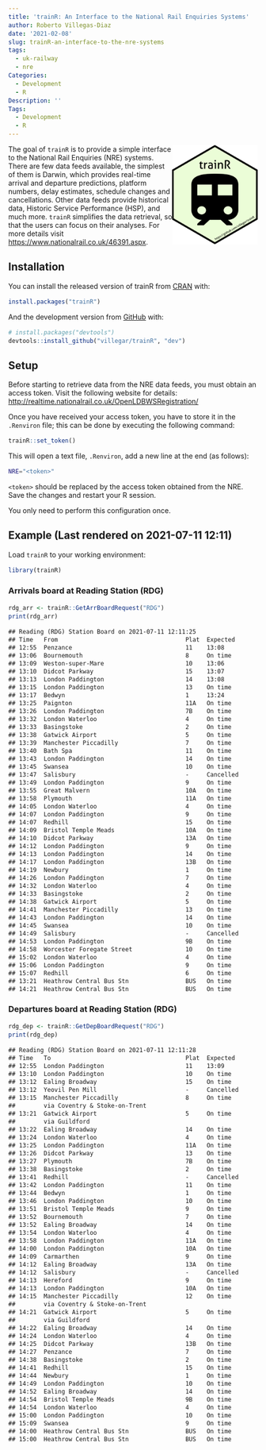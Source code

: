 ```yaml
---
title: 'trainR: An Interface to the National Rail Enquiries Systems'
author: Roberto Villegas-Diaz
date: '2021-02-08'
slug: trainR-an-interface-to-the-nre-systems
tags:
  - uk-railway
  - nre
Categories:
  - Development
  - R
Description: ''
Tags:
  - Development
  - R
---
```


<img src="https://raw.githubusercontent.com/villegar/trainR/main/inst/images/logo.png" alt="logo" align="right" height=200px/>

The goal of `trainR` is to provide a simple interface to the 
National Rail Enquiries (NRE) systems. There are few data feeds 
available, the simplest of them is Darwin, which provides real-time 
arrival and departure predictions, platform numbers, delay estimates, 
schedule changes and cancellations. Other data feeds provide historical 
data, Historic Service Performance (HSP), and much more. `trainR` 
simplifies the data retrieval, so that the users can focus on their 
analyses. For more details visit 
https://www.nationalrail.co.uk/46391.aspx.

## Installation

You can install the released version of trainR from [CRAN](https://CRAN.R-project.org) with:

``` r
install.packages("trainR")
```

And the development version from [GitHub](https://github.com/) with:

``` r
# install.packages("devtools")
devtools::install_github("villegar/trainR", "dev")
```

## Setup
Before starting to retrieve data from the NRE data feeds, you must obtain an access token. 
Visit the following website for details: http://realtime.nationalrail.co.uk/OpenLDBWSRegistration/

Once you have received your access token, you have to store it in the `.Renviron` file; this can be 
done by executing the following command:


```r
trainR::set_token()
```

This will open a text file, `.Renviron`, add a new line at the end (as follows):

```bash
NRE="<token>"
```

`<token>` should be replaced by the access token obtained from the NRE. Save the changes and restart 
your R session.

You only need to perform this configuration once.

## Example (Last rendered on 2021-07-11 12:11)

Load `trainR` to your working environment:

```r
library(trainR)
```

### Arrivals board at Reading Station (RDG)


```r
rdg_arr <- trainR::GetArrBoardRequest("RDG")
print(rdg_arr)
```

```
## Reading (RDG) Station Board on 2021-07-11 12:11:25
## Time   From                                    Plat  Expected
## 12:55  Penzance                                11    13:08
## 13:06  Bournemouth                             8     On time
## 13:09  Weston-super-Mare                       10    13:06
## 13:10  Didcot Parkway                          15    13:07
## 13:13  London Paddington                       14    13:08
## 13:15  London Paddington                       13    On time
## 13:17  Bedwyn                                  1     13:24
## 13:25  Paignton                                11A   On time
## 13:26  London Paddington                       7B    On time
## 13:32  London Waterloo                         4     On time
## 13:33  Basingstoke                             2     On time
## 13:38  Gatwick Airport                         5     On time
## 13:39  Manchester Piccadilly                   7     On time
## 13:40  Bath Spa                                11    On time
## 13:43  London Paddington                       14    On time
## 13:45  Swansea                                 10    On time
## 13:47  Salisbury                               -     Cancelled
## 13:49  London Paddington                       9     On time
## 13:55  Great Malvern                           10A   On time
## 13:58  Plymouth                                11A   On time
## 14:05  London Waterloo                         4     On time
## 14:07  London Paddington                       9     On time
## 14:07  Redhill                                 15    On time
## 14:09  Bristol Temple Meads                    10A   On time
## 14:10  Didcot Parkway                          13A   On time
## 14:12  London Paddington                       9     On time
## 14:13  London Paddington                       14    On time
## 14:17  London Paddington                       13B   On time
## 14:19  Newbury                                 1     On time
## 14:26  London Paddington                       7     On time
## 14:32  London Waterloo                         4     On time
## 14:33  Basingstoke                             2     On time
## 14:38  Gatwick Airport                         5     On time
## 14:41  Manchester Piccadilly                   13    On time
## 14:43  London Paddington                       14    On time
## 14:45  Swansea                                 10    On time
## 14:49  Salisbury                               -     Cancelled
## 14:53  London Paddington                       9B    On time
## 14:58  Worcester Foregate Street               10    On time
## 15:02  London Waterloo                         4     On time
## 15:06  London Paddington                       9     On time
## 15:07  Redhill                                 6     On time
## 13:21  Heathrow Central Bus Stn                BUS   On time
## 14:21  Heathrow Central Bus Stn                BUS   On time
```

### Departures board at Reading Station (RDG)


```r
rdg_dep <- trainR::GetDepBoardRequest("RDG")
print(rdg_dep)
```

```
## Reading (RDG) Station Board on 2021-07-11 12:11:28
## Time   To                                      Plat  Expected
## 12:55  London Paddington                       11    13:09
## 13:10  London Paddington                       10    On time
## 13:12  Ealing Broadway                         15    On time
## 13:12  Yeovil Pen Mill                         -     Cancelled
## 13:15  Manchester Piccadilly                   8     On time
##        via Coventry & Stoke-on-Trent           
## 13:21  Gatwick Airport                         5     On time
##        via Guildford                           
## 13:22  Ealing Broadway                         14    On time
## 13:24  London Waterloo                         4     On time
## 13:25  London Paddington                       11A   On time
## 13:26  Didcot Parkway                          13    On time
## 13:27  Plymouth                                7B    On time
## 13:38  Basingstoke                             2     On time
## 13:41  Redhill                                 -     Cancelled
## 13:42  London Paddington                       11    On time
## 13:44  Bedwyn                                  1     On time
## 13:46  London Paddington                       10    On time
## 13:51  Bristol Temple Meads                    9     On time
## 13:52  Bournemouth                             7     On time
## 13:52  Ealing Broadway                         14    On time
## 13:54  London Waterloo                         4     On time
## 13:58  London Paddington                       11A   On time
## 14:00  London Paddington                       10A   On time
## 14:09  Carmarthen                              9     On time
## 14:12  Ealing Broadway                         13A   On time
## 14:12  Salisbury                               -     Cancelled
## 14:13  Hereford                                9     On time
## 14:13  London Paddington                       10A   On time
## 14:15  Manchester Piccadilly                   12    On time
##        via Coventry & Stoke-on-Trent           
## 14:21  Gatwick Airport                         5     On time
##        via Guildford                           
## 14:22  Ealing Broadway                         14    On time
## 14:24  London Waterloo                         4     On time
## 14:25  Didcot Parkway                          13B   On time
## 14:27  Penzance                                7     On time
## 14:38  Basingstoke                             2     On time
## 14:41  Redhill                                 15    On time
## 14:44  Newbury                                 1     On time
## 14:49  London Paddington                       10    On time
## 14:52  Ealing Broadway                         14    On time
## 14:54  Bristol Temple Meads                    9B    On time
## 14:54  London Waterloo                         4     On time
## 15:00  London Paddington                       10    On time
## 15:09  Swansea                                 9     On time
## 14:00  Heathrow Central Bus Stn                BUS   On time
## 15:00  Heathrow Central Bus Stn                BUS   On time
```
